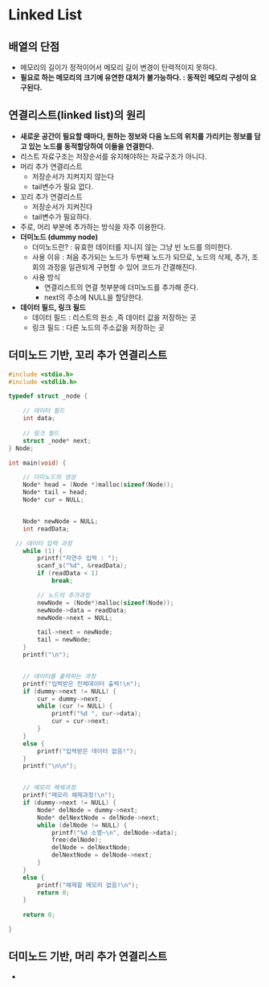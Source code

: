 # Linked List

## 배열의 단점
  - 메모리의 길이가 정적이어서 메모리 길이 변경이 탄력적이지 못하다.
  - **필요로 하는 메모리의 크기에 유연한 대처가 불가능하다. : 동적인 메모리 구성이 요구된다.**
  
## 연결리스트(linked list)의 원리
  - **새로운 공간이 필요할 때마다, 원하는 정보와 다음 노드의 위치를 가리키는 정보를 담고 있는 노드를 동적할당하여 이들을 연결한다.**
  - 리스트 자료구조는 저장순서를 유지해야하는 자료구조가 아니다.
  - 머리 추가 연결리스트
    - 저장순서가 지켜지지 않는다
    - tail변수가 필요 없다.
  - 꼬리 추가 연결리스트
    - 저장순서가 지켜진다
    - tail변수가 필요하다.
  - 주로, 머리 부분에 추가하는 방식을 자주 이용한다.
  - **더미노드 (dummy node)**
    - 더미노드란? : 유효한 데이터를 지니지 않는 그냥 빈 노드를 의미한다.
    - 사용 이유 : 처음 추가되는 노드가 두번째 노드가 되므로, 노드의 삭제, 추가, 조회의 과정을 일관되게 구현할 수 있어 코드가 간결해진다.
    - 사용 방식
      - 연결리스트의 연결 첫부분에 더미노드를 추가해 준다.
      - next의 주소에 NULL을 할당한다.
  - **데이터 필드, 링크 필드**
    - 데이터 필드 : 리스트의 원소 ,즉 데이터 값을 저장하는 곳
    - 링크 필드 : 다른 노드의 주소값을 저장하는 곳
  
## 더미노드 기반, 꼬리 추가 연결리스트

```cpp
#include <stdio.h>
#include <stdlib.h>

typedef struct _node {

    // 데이터 필드
	int data;
	
	// 링크 필드
	struct _node* next;
} Node;

int main(void) {

	// 더미노드의 생성
	Node* head = (Node *)malloc(sizeof(Node));
	Node* tail = head;
	Node* cur = NULL;


	Node* newNode = NULL;
	int readData;

  // 데이터 입력 과정
	while (1) {
		printf("자연수 입력 : ");
		scanf_s("%d", &readData);
		if (readData < 1)
			break;

		// 노드의 추가과정
		newNode = (Node*)malloc(sizeof(Node));
		newNode->data = readData;
		newNode->next = NULL;

		tail->next = newNode;
		tail = newNode;
	}
	printf("\n");


	// 데이터를 출력하는 과정
	printf("입력받은 전체데이터 출력!\n");
	if (dummy->next != NULL) {
		cur = dummy->next;
		while (cur != NULL) {
			printf("%d ", cur->data);
			cur = cur->next;
		}
	}
	else {
		printf("입력받은 데이터 없음!");
	}
	printf("\n\n");


	// 메모리 해제과정
	printf("메모리 해제과정!\n");
	if (dummy->next != NULL) {
		Node* delNode = dummy->next;
		Node* delNextNode = delNode->next;
		while (delNode != NULL) {
			printf("%d 소멸~\n", delNode->data);
			free(delNode);
			delNode = delNextNode;
			delNextNode = delNode->next;
		}
	}
	else {
		printf("해제할 메모리 없음!\n");
		return 0;
	}
	
	return 0;

}
```

## 더미노드 기반, 머리 추가 연결리스트
  - 
